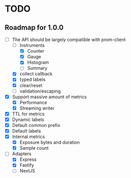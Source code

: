 # TODO

## Roadmap for 1.0.0

- [ ] The API should be largely compatible with prom-client
    - [ ] Instruments
        - [x] Counter
        - [x] Gauge
        - [x] Histogram
        - [ ] Summary
    - [x] collect callback
    - [x] typed labels
    - [x] clear/reset
    - [ ] validation/escaping
- [x] Support massive amount of metrics
    - [x] Performance
    - [x] Streaming writer
- [x] TTL for metrics
- [x] Dynamic labels
- [x] Default common prefix
- [x] Default labels
- [x] Internal metrics
    - [x] Exposure bytes and duration
    - [x] Sample count
- [ ] Adapters
    - [x] Express
    - [x] Fastify
    - [ ] NextJS